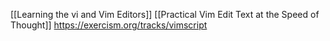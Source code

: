 [[Learning the vi and Vim Editors]]
[[Practical Vim Edit Text at the Speed of Thought]]
https://exercism.org/tracks/vimscript
